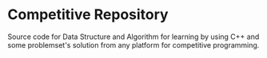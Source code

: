 # Competitive Repository
Source code for Data Structure and Algorithm for learning by using C++ and some problemset's solution from any platform for competitive programming.
